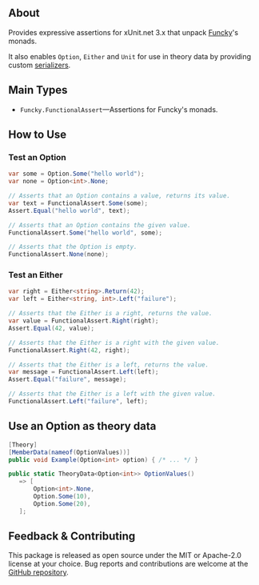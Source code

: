 ## About
Provides expressive assertions for xUnit.net 3.x that unpack [Funcky]'s monads.

It also enables `Option`, `Either` and `Unit` for use in theory data by providing
custom [serializers].

## Main Types
* `Funcky.FunctionalAssert`—Assertions for Funcky's monads.

## How to Use

### Test an Option
```csharp
var some = Option.Some("hello world");
var none = Option<int>.None;

// Asserts that an Option contains a value, returns its value.
var text = FunctionalAssert.Some(some);
Assert.Equal("hello world", text);

// Asserts that an Option contains the given value.
FunctionalAssert.Some("hello world", some);

// Asserts that the Option is empty.
FunctionalAssert.None(none);
```

### Test an Either
```csharp
var right = Either<string>.Return(42);
var left = Either<string, int>.Left("failure");

// Asserts that the Either is a right, returns the value.
var value = FunctionalAssert.Right(right);
Assert.Equal(42, value);

// Asserts that the Either is a right with the given value.
FunctionalAssert.Right(42, right);

// Asserts that the Either is a left, returns the value.
var message = FunctionalAssert.Left(left);
Assert.Equal("failure", message);

// Asserts that the Either is a left with the given value.
FunctionalAssert.Left("failure", left);
```

## Use an Option as theory data

```csharp
[Theory]
[MemberData(nameof(OptionValues))]
public void Example(Option<int> option) { /* ... */ }

public static TheoryData<Option<int>> OptionValues()
   => [
       Option<int>.None,
       Option.Some(10),
       Option.Some(20),
   ];
```

## Feedback & Contributing
This package is released as open source under the MIT or Apache-2.0 license at your choice.
Bug reports and contributions are welcome at the [GitHub repository].


[Funcky]: https://www.nuget.org/packages/Funcky
[serializers]: https://xunit.net/docs/getting-started/v3/custom-serialization
[GitHub repository]: https://github.com/polyadic/funcky
